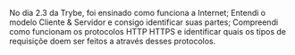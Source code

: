 No dia 2.3 da Trybe, foi ensinado como funciona a Internet; Entendi o modelo Cliente & Servidor e consigo identificar suas partes; Compreendi  como funcionam os protocolos HTTP HTTPS e identificar quais os tipos de requisiçõe doem ser feitos a através desses protocolos.
